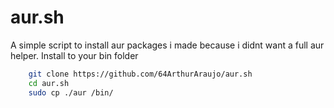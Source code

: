# aur.sh
A simple script to install aur packages i made because i didnt want a full aur helper.
Install to your bin folder

```sh
    git clone https://github.com/64ArthurAraujo/aur.sh
    cd aur.sh
    sudo cp ./aur /bin/
```
